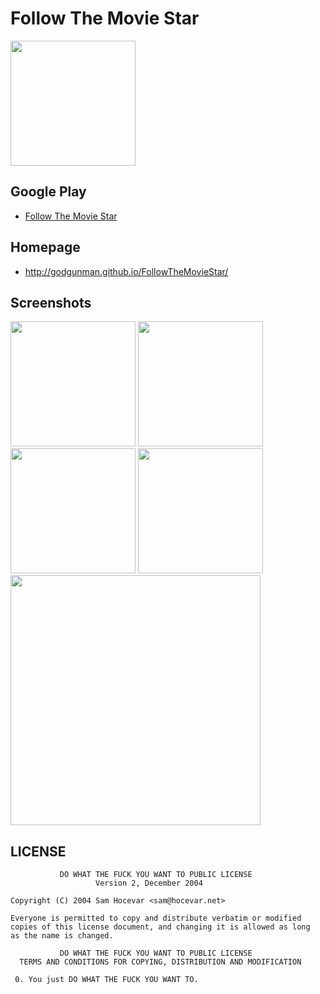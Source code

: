 # Follow The Movie Star

<img src="http://i.imgur.com/47LhxYx.png=100x100" width="200px" />

## Google Play

- [Follow The Movie Star](https://play.google.com/store/apps/details?id=tw.ggmlab.followthemoviestar)

## Homepage

- http://godgunman.github.io/FollowTheMovieStar/

## Screenshots

<img src="http://i.imgur.com/GSKsGHk.png" width="200px" />
<img src="http://i.imgur.com/bZUfOvO.png" width="200px" />
<img src="http://i.imgur.com/OqqutVh.png" width="200px" />

<img src="http://i.imgur.com/WdrbDpc.png" width="200px" />
<img src="http://i.imgur.com/AbbqoD1.png" width="400px" />

## LICENSE

```
           DO WHAT THE FUCK YOU WANT TO PUBLIC LICENSE
                   Version 2, December 2004

Copyright (C) 2004 Sam Hocevar <sam@hocevar.net>

Everyone is permitted to copy and distribute verbatim or modified
copies of this license document, and changing it is allowed as long
as the name is changed.

           DO WHAT THE FUCK YOU WANT TO PUBLIC LICENSE
  TERMS AND CONDITIONS FOR COPYING, DISTRIBUTION AND MODIFICATION

 0. You just DO WHAT THE FUCK YOU WANT TO.
```
